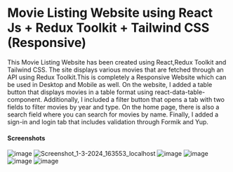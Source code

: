 <h1>Movie Listing Website using React Js + Redux Toolkit + Tailwind CSS (Responsive)</h1>
<p>This Movie Listing Website has been created using React,Redux Toolkit and Tailwind CSS.
  The site displays various movies that are fetched through an API using Redux Toolkit.This is completely a Responsive Website which can be used in Desktop and Mobile as well.
  On the website, I added a table button that displays movies in a table format using react-data-table-component.
  Additionally, I included a filter button that opens a tab with two fields to filter movies by year and type. 
  On the home page, there is also a search field where you can search for movies by name.
  Finally, I added a sign-in and login tab that includes validation through Formik and Yup.
  
</p>

<h4 >Screenshots</h2>

![image](https://github.com/ayushkumarY/Movie-RTK/assets/109496307/70a14ea0-a39e-47ee-b099-6394882bd60b)
![Screenshot_1-3-2024_163553_localhost](https://github.com/ayushkumarY/Movie-RTK/assets/109496307/c39ed2f9-e96a-4acf-aa32-93e2d8e60c90)
![image](https://github.com/ayushkumarY/Movie-RTK/assets/109496307/6b7d2cc1-7a6f-492a-beeb-299f584c8adc)
![image](https://github.com/ayushkumarY/Movie-RTK/assets/109496307/15714ce5-06cc-43d4-b95e-72eed60bb6af)
![image](https://github.com/ayushkumarY/Movie-RTK/assets/109496307/7f7241a1-006c-4131-b22f-0f83965c33a4)
![image](https://github.com/ayushkumarY/Movie-RTK/assets/109496307/0e8bfb15-a978-45d2-9a13-4d4bc58f5f74)
